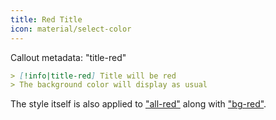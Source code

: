 ```yaml
---
title: Red Title
icon: material/select-color
---
```


Callout metadata: "title-red"

```md
> [!info|title-red] Title will be red
> The background color will display as usual
```

The style itself is also applied to ["all-red"](../combined-styling/page-3.md) along with ["bg-red"](../bg-styling/page-3.md).